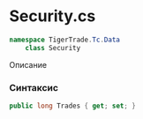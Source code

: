 
# Security.cs
```csharp
namespace TigerTrade.Tc.Data  
    class Security
```

Описание

### Синтаксис
```csharp
public long Trades { get; set; }
```

